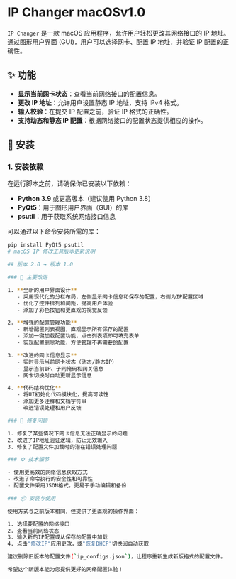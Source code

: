 # IP Changer macOSv1.0

`IP Changer` 是一款 macOS 应用程序，允许用户轻松更改其网络接口的 IP 地址。通过图形用户界面 (GUI)，用户可以选择网卡、配置 IP 地址，并验证 IP 配置的正确性。

## ✨ 功能

- **显示当前网卡状态**：查看当前网络接口的配置信息。
- **更改 IP 地址**：允许用户设置静态 IP 地址，支持 IPv4 格式。
- **输入校验**：在提交 IP 配置之前，验证 IP 格式的正确性。
- **支持动态和静态 IP 配置**：根据网络接口的配置状态提供相应的操作。

## 🔧 安装

### 1. 安装依赖

在运行脚本之前，请确保你已安装以下依赖：

- **Python 3.9** 或更高版本（建议使用 Python 3.8）
- **PyQt5**：用于图形用户界面（GUI）的库
- **psutil**：用于获取系统网络接口信息

可以通过以下命令安装所需的库：

```bash
pip install PyQt5 psutil
# macOS IP 修改工具版本更新说明

## 版本 2.0 → 版本 1.0

### 🚀 主要改进

1. **全新的用户界面设计**
   - 采用现代化的分栏布局，左侧显示网卡信息和保存的配置，右侧为IP配置区域
   - 优化了控件排列和间距，提高用户体验
   - 添加了彩色按钮和更直观的视觉反馈

2. **增强的配置管理功能**
   - 新增配置列表视图，直观显示所有保存的配置
   - 添加一键加载配置功能，点击列表项即可填充表单
   - 实现配置删除功能，方便管理不再需要的配置

3. **改进的网卡信息显示**
   - 实时显示当前网卡状态（动态/静态IP）
   - 显示当前IP、子网掩码和网关信息
   - 网卡切换时自动更新显示信息

4. **代码结构优化**
   - 将UI初始化代码模块化，提高可读性
   - 添加更多注释和文档字符串
   - 改进错误处理和用户反馈

### 🐛 修复问题

1. 修复了某些情况下网卡信息无法正确显示的问题
2. 改进了IP地址验证逻辑，防止无效输入
3. 修复了配置文件加载时的潜在错误处理问题

### ⚙️ 技术细节

- 使用更高效的网络信息获取方式
- 改进了命令执行的安全性和可靠性
- 配置文件采用JSON格式，更易于手动编辑和备份

### 📦 安装与使用

使用方式与之前版本相同，但提供了更直观的操作界面：

1. 选择要配置的网络接口
2. 查看当前网络状态
3. 输入新的IP配置或从保存的配置中加载
4. 点击"修改IP"应用更改，或"恢复DHCP"切换回自动获取

建议删除旧版本的配置文件(`ip_configs.json`)，让程序重新生成新版格式的配置文件。

希望这个新版本能为您提供更好的网络配置体验！
